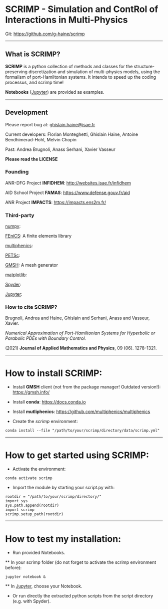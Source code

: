 #  SCRIMP - Simulation and ContRol of Interactions in Multi-Physics

Git: https://github.com/g-haine/scrimp
___

## What is SCRIMP?

**SCRIMP** is a python collection of methods and classes for the structure-preserving 
discretization and simulation of multi-physics models, using the 
formalism of port-Hamiltonian systems. It intends to speed up the coding 
processus, and scrimp time!

**Notebooks** ([Jupyter](https://jupyter.org/)) are provided as examples.
___

## Development

Please report bug at: ghislain.haine@isae.fr

Current developers: Florian Monteghetti, Ghislain Haine, Antoine Bendhimerad-Hohl, Melvin Chopin

Past: Andrea Brugnoli, Anass Serhani, Xavier Vasseur

**Please read the LICENSE**

### Founding

ANR-DFG Project **INFIDHEM**: http://websites.isae.fr/infidhem

AID School Project **FAMAS**: https://www.defense.gouv.fr/aid

ANR Project **IMPACTS**: https://impacts.ens2m.fr/

### Third-party

[numpy]():

[FEniCS](): A finite elements library

[multiphenics](): 

[PETSc](): 

[GMSH](): A mesh generator

[matplotlib]():

[Spyder]():

[Jupyter](https://jupyter.org/):

### How to cite SCRIMP?
    
Brugnoli, Andrea and Haine, Ghislain and Serhani, Anass and Vasseur, Xavier.

*Numerical Approximation of Port-Hamiltonian Systems for Hyperbolic or Parabolic PDEs with Boundary Control.*

(2021) **Journal of Applied Mathematics and Physics**, 09 (06). 1278-1321.
___

# How to install SCRIMP:

- Install **GMSH** client (not from the package manager! Outdated version!): https://gmsh.info/

- Install **conda**: https://docs.conda.io

- Install **mutliphenics**: https://github.com/multiphenics/multiphenics

- Create the *scrimp* environment:
```
conda install --file "/path/to/your/scrimp/directory/data/scrimp.yml"
```
___

# How to get started using SCRIMP:

- Activate the environment:

```
conda activate scrimp
```

- Import the module by starting your script.py with:

```
rootdir = "/path/to/your/scrimp/directory/"
import sys
sys.path.append(rootdir)
import scrimp
scrimp.setup_path(rootdir)
```
___

# How to test my installation:

- Run provided Notebooks.

** In your scrimp folder (do not forget to activate the scrimp environment before):

```
jupyter notebook &
```

** In [Jupyter](https://jupyter.org/), choose your Notebook.

- Or run directly the extracted python scripts from the script directory (e.g. with Spyder).

